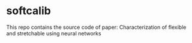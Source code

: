 # softcalib
This repo contains the source code of paper: Characterization of flexible and stretchable using neural networks
